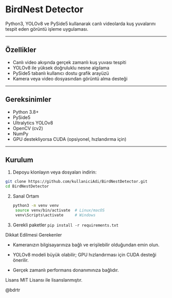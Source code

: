 # BirdNest Detector

Python3, YOLOv8 ve PySide5 kullanarak canlı videolarda kuş yuvalarını tespit eden görüntü işleme uygulaması.

---

## Özellikler

- Canlı video akışında gerçek zamanlı kuş yuvası tespiti  
- YOLOv8 ile yüksek doğruluklu nesne algılama  
- PySide5 tabanlı kullanıcı dostu grafik arayüzü  
- Kamera veya video dosyasından görüntü alma desteği  

---

## Gereksinimler

- Python 3.8+  
- PySide5  
- Ultralytics YOLOv8  
- OpenCV (cv2)  
- NumPy  
- GPU destekliyorsa CUDA (opsiyonel, hızlandırma için)  

---

## Kurulum

1. Depoyu klonlayın veya dosyaları indirin:

```bash
git clone https://github.com/kullaniciAdi/BirdNestDetector.git
cd BirdNestDetector
```
2. Sanal Ortam
   ```bash
   python3 -m venv venv
    source venv/bin/activate  # Linux/macOS
    venv\Scripts\activate     # Windows

   ```
3. Gerekli paketler
   `pip install -r requirements.txt`
   
Dikkat Edilmesi Gerekenler
- Kameranızın bilgisayarınıza bağlı ve erişilebilir olduğundan emin olun.

- YOLOv8 modeli büyük olabilir; GPU hızlandırması için CUDA desteği önerilir.

- Gerçek zamanlı performans donanımınıza bağlıdır.

Lisans
MIT Lisansı ile lisanslanmıştır.

@bdrtr
